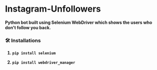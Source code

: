 # Instagram-Unfollowers
<b>Python<b/> bot built using <b>Selenium WebDriver<b/> which shows the users who don't follow you back.

### 🛠 Installations

1. `pip install selenium`

2. `pip install webdriver_manager`
